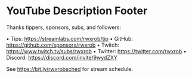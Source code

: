 # YouTube Description Footer

Thanks tippers, sponsors, subs, and followers:

• Tips: https://streamlabs.com/rwxrob/tip
• GitHub: https://github.com/sponsors/rwxrob
• Twitch: https://www.twitch.tv/subs/rwxrob
• Twitter: https://twitter.com/rwxrob
• Discord: https://discord.com/invite/9wydZXY

See https://bit.ly/rwxrobsched for stream schedule.
